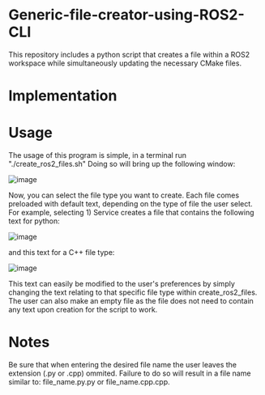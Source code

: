 # Generic-file-creator-using-ROS2-CLI
This repository includes a python script that creates a file within a ROS2 workspace while simultaneously updating the necessary CMake files.

# Implementation


# Usage
The usage of this program is simple, in a terminal run "./create_ros2_files.sh"
Doing so will bring up the following window:


![image](https://github.com/user-attachments/assets/b2333f7b-22c2-4c12-8cb0-c92e2ae00052)


Now, you can select the file type you want to create. Each file comes preloaded with default text, depending on the type of file the user select. For example, selecting 1) Service creates a file that contains the following text for python:

![image](https://github.com/user-attachments/assets/b24540de-c114-43af-8237-d2d7ba82d910)

and this text for a C++ file type:

![image](https://github.com/user-attachments/assets/aaff6fa6-a18a-468a-a4b7-34bc04ff47d8)

This text can easily be modified to the user's preferences by simply changing the text relating to that specific file type within create_ros2_files. The user can also make an empty file as the file does not need to contain any text upon creation for the script to work.

# Notes
Be sure that when entering the desired file name the user leaves the extension (.py or .cpp) ommited. Failure to do so will result in a file name similar to: file_name.py.py or file_name.cpp.cpp.
